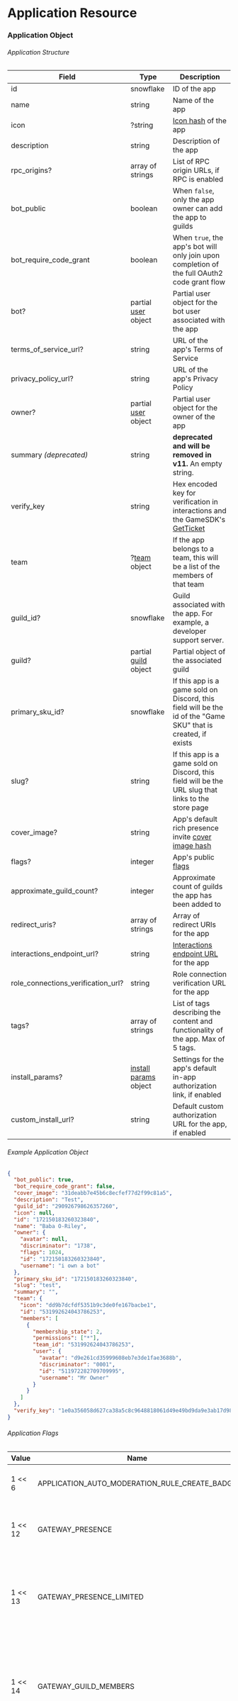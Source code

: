 # Application Resource

### Application Object

###### Application Structure

| Field                              | Type                                                                       | Description                                                                                                           |
|------------------------------------|----------------------------------------------------------------------------|-----------------------------------------------------------------------------------------------------------------------|
| id                                 | snowflake                                                                  | ID of the app                                                                                                         |
| name                               | string                                                                     | Name of the app                                                                                                       |
| icon                               | ?string                                                                    | [Icon hash](#DOCS_REFERENCE/image-formatting) of the app                                                              |
| description                        | string                                                                     | Description of the app                                                                                                |
| rpc_origins?                       | array of strings                                                           | List of RPC origin URLs, if RPC is enabled                                                                            |
| bot_public                         | boolean                                                                    | When `false`, only the app owner can add the app to guilds                                                            |
| bot_require_code_grant             | boolean                                                                    | When `true`, the app's bot will only join upon completion of the full OAuth2 code grant flow                          |
| bot?                               | partial [user](#DOCS_RESOURCES_USER/user-object) object                    | Partial user object for the bot user associated with the app                                                          |
| terms_of_service_url?              | string                                                                     | URL of the app's Terms of Service                                                                                     |
| privacy_policy_url?                | string                                                                     | URL of the app's Privacy Policy                                                                                       |
| owner?                             | partial [user](#DOCS_RESOURCES_USER/user-object) object                    | Partial user object for the owner of the app                                                                          |
| summary *(deprecated)*             | string                                                                     | **deprecated and will be removed in v11.** An empty string.                                                           |
| verify_key                         | string                                                                     | Hex encoded key for verification in interactions and the GameSDK's [GetTicket](#DOCS_GAME_SDK_APPLICATIONS/getticket) |
| team                               | ?[team](#DOCS_TOPICS_TEAMS/data-models-team-object) object                 | If the app belongs to a team, this will be a list of the members of that team                                         |
| guild_id?                          | snowflake                                                                  | Guild associated with the app. For example, a developer support server.                                               |
| guild?                             | partial [guild](#DOCS_RESOURCES_GUILD/guild-object) object                 | Partial object of the associated guild                                                                                |
| primary_sku_id?                    | snowflake                                                                  | If this app is a game sold on Discord, this field will be the id of the "Game SKU" that is created, if exists         |
| slug?                              | string                                                                     | If this app is a game sold on Discord, this field will be the URL slug that links to the store page                   |
| cover_image?                       | string                                                                     | App's default rich presence invite [cover image hash](#DOCS_REFERENCE/image-formatting)                               |
| flags?                             | integer                                                                    | App's public [flags](#DOCS_RESOURCES_APPLICATION/application-object-application-flags)                                |
| approximate_guild_count?           | integer                                                                    | Approximate count of guilds the app has been added to                                                                 |
| redirect_uris?                     | array of strings                                                           | Array of redirect URIs for the app                                                                                    |
| interactions_endpoint_url?         | string                                                                     | [Interactions endpoint URL](#DOCS_INTERACTIONS_RECEIVING_AND_RESPONDING/receiving-an-interaction) for the app         |
| role_connections_verification_url? | string                                                                     | Role connection verification URL for the app                                                                          |
| tags?                              | array of strings                                                           | List of tags describing the content and functionality of the app. Max of 5 tags.                                      |
| install_params?                    | [install params](#DOCS_RESOURCES_APPLICATION/install-params-object) object | Settings for the app's default in-app authorization link, if enabled                                                  |
| custom_install_url?                | string                                                                     | Default custom authorization URL for the app, if enabled                                                              |

###### Example Application Object

```json
{
  "bot_public": true,
  "bot_require_code_grant": false,
  "cover_image": "31deabb7e45b6c8ecfef77d2f99c81a5",
  "description": "Test",
  "guild_id": "290926798626357260",
  "icon": null,
  "id": "172150183260323840",
  "name": "Baba O-Riley",
  "owner": {
    "avatar": null,
    "discriminator": "1738",
    "flags": 1024,
    "id": "172150183260323840",
    "username": "i own a bot"
  },
  "primary_sku_id": "172150183260323840",
  "slug": "test",
  "summary": "",
  "team": {
    "icon": "dd9b7dcfdf5351b9c3de0fe167bacbe1",
    "id": "531992624043786253",
    "members": [
      {
        "membership_state": 2,
        "permissions": ["*"],
        "team_id": "531992624043786253",
        "user": {
          "avatar": "d9e261cd35999608eb7e3de1fae3688b",
          "discriminator": "0001",
          "id": "511972282709709995",
          "username": "Mr Owner"
        }
      }
    ]
  },
  "verify_key": "1e0a356058d627ca38a5c8c9648818061d49e49bd9da9e3ab17d98ad4d6bg2u8"
}
```

###### Application Flags

| Value   | Name                                          | Description                                                                                                                                                                                                                                                   |
|---------|-----------------------------------------------|---------------------------------------------------------------------------------------------------------------------------------------------------------------------------------------------------------------------------------------------------------------|
| 1 << 6  | APPLICATION_AUTO_MODERATION_RULE_CREATE_BADGE | Indicates if an app uses the [Auto Moderation API](#DOCS_RESOURCES_AUTO_MODERATION)                                                                                                                                                                           |
| 1 << 12 | GATEWAY_PRESENCE                              | Intent required for bots in **100 or more servers** to receive [`presence_update` events](#DOCS_TOPICS_GATEWAY_EVENTS/presence-update)                                                                                                                        |
| 1 << 13 | GATEWAY_PRESENCE_LIMITED                      | Intent required for bots in under 100 servers to receive [`presence_update` events](#DOCS_TOPICS_GATEWAY_EVENTS/presence-update), found on the **Bot** page in your app's settings                                                                            |
| 1 << 14 | GATEWAY_GUILD_MEMBERS                         | Intent required for bots in **100 or more servers** to receive member-related events like `guild_member_add`. See the list of member-related events [under `GUILD_MEMBERS`](#DOCS_TOPICS_GATEWAY/list-of-intents)                                             |
| 1 << 15 | GATEWAY_GUILD_MEMBERS_LIMITED                 | Intent required for bots in under 100 servers to receive member-related events like `guild_member_add`, found on the **Bot** page in your app's settings. See the list of member-related events [under `GUILD_MEMBERS`](#DOCS_TOPICS_GATEWAY/list-of-intents) |
| 1 << 16 | VERIFICATION_PENDING_GUILD_LIMIT              | Indicates unusual growth of an app that prevents verification                                                                                                                                                                                                 |
| 1 << 17 | EMBEDDED                                      | Indicates if an app is embedded within the Discord client (currently unavailable publicly)                                                                                                                                                                    |
| 1 << 18 | GATEWAY_MESSAGE_CONTENT                       | Intent required for bots in **100 or more servers** to receive [message content](https://support-dev.discord.com/hc/en-us/articles/4404772028055)                                                                                                             |
| 1 << 19 | GATEWAY_MESSAGE_CONTENT_LIMITED               | Intent required for bots in under 100 servers to receive [message content](https://support-dev.discord.com/hc/en-us/articles/4404772028055), found on the **Bot** page in your app's settings                                                                 |
| 1 << 23 | APPLICATION_COMMAND_BADGE                     | Indicates if an app has registered global [application commands](#DOCS_INTERACTIONS_APPLICATION_COMMANDS)                                                                                                                                                     |

### Install Params Object

###### Install Params Structure

| Field       | Type             | Description                                                                                            |
|-------------|------------------|--------------------------------------------------------------------------------------------------------|
| scopes      | array of strings | [Scopes](#DOCS_TOPICS_OAUTH2/shared-resources-oauth2-scopes) to add the application to the server with |
| permissions | string           | [Permissions](#DOCS_TOPICS_PERMISSIONS) to request for the bot role                                    |

## Get Current Application % GET /applications/@me

Returns the [application](#DOCS_RESOURCES_APPLICATION/application-object) object associated with the requesting bot user.

## Edit Current Application % PATCH /applications/@me

Edit properties of the app associated with the requesting bot user. Only properties that are passed will be updated. Returns the updated [application](#DOCS_RESOURCES_APPLICATION/application-object) object on success. 

> info
> All parameters to this endpoint are optional.

###### JSON Params

| Field                             | Type                                                                       | Description                                                                                                     |
|-----------------------------------|----------------------------------------------------------------------------|-----------------------------------------------------------------------------------------------------------------|
| custom_install_url                | string                                                                     | Default custom authorization URL for the app, if enabled                                                        |
| description                       | string                                                                     | Description of the app                                                                                          |
| role_connections_verification_url | string                                                                     | Role connection verification URL for the app                                                                    |
| install_params                    | [install params](#DOCS_RESOURCES_APPLICATION/install-params-object) object | Settings for the app's default in-app authorization link, if enabled                                            |
| flags \*                          | integer                                                                    | App's public [flags](#DOCS_RESOURCES_APPLICATION/application-object-application-flags)                          |
| icon                              | ?[image data](#DOCS_REFERENCE/image-data)                                  | Icon for the app                                                                                                |
| cover_image                       | ?[image data](#DOCS_REFERENCE/image-data)                                  | Default rich presence invite cover image for the app                                                            |
| interactions_endpoint_url \*\*    | string                                                                     | [Interactions endpoint URL](#DOCS_INTERACTIONS_RECEIVING_AND_RESPONDING/receiving-an-interaction) for the app   |
| tags                              | array of strings                                                           | List of tags describing the content and functionality of the app (max of 20 characters per tag). Max of 5 tags. |

\* Only limited intent flags (`GATEWAY_PRESENCE_LIMITED`, `GATEWAY_GUILD_MEMBERS_LIMITED`, and `GATEWAY_MESSAGE_CONTENT_LIMITED`) can be updated via the API.

\*\* To update an Interactions endpoint URL via the API, the URL must be valid according to the [Receiving an Interaction](#DOCS_INTERACTIONS_RECEIVING_AND_RESPONDING/receiving-an-interaction) documentation.